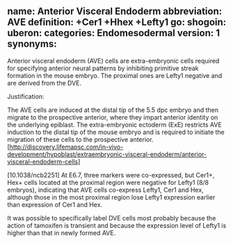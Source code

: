 name: Anterior Visceral Endoderm
abbreviation: AVE
definition: +Cer1 +Hhex +Lefty1
go:
shogoin: 
uberon:
categories: Endomesodermal
version: 1
synonyms:
---

Anterior visceral endoderm (AVE) cells are extra-embryonic cells required for specifying anterior neural patterns by inhibiting primitive streak formation in the mouse embryo. The proximal ones are Lefty1 negative and are derived from the DVE.


Justification:

The AVE cells are induced at the distal tip of the 5.5 dpc embryo and then migrate to the prospective anterior, where they impart anterior identity on the underlying epiblast. The extra-embryonic ectoderm (ExE) restricts AVE induction to the distal tip of the mouse embryo and is required to initiate the migration of these cells to the prospective anterior.
[http://discovery.lifemapsc.com/in-vivo-development/hypoblast/extraembryonic-visceral-endoderm/anterior-visceral-endoderm-cells]


[10.1038/ncb2251]
At E6.7, three markers were co-expressed, but Cer1+, Hex+ cells located at the proximal region were negative for Lefty1 (8/8 embryos), indicating that AVE cells co-express Lefty1, Cer1 and Hex, although those in the most proximal region lose Lefty1 expression earlier than expression of Cer1 and Hex.

It was possible to specifically label DVE cells most probably because the action of tamoxifen is transient and because the expression level of Lefty1 is higher than that in newly formed AVE.

